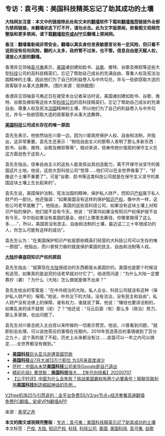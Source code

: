  <h2>专访：袁弓夷：美国科技精英忘记了助其成功的土壤</h2> <p class="notice"><b>大陆网友注意：本文中的链接除此处和文末的<a href="https://github.com/bannedbook/fanqiang" >翻墙</a>软件下载和<a href="https://github.com/killgcd/justmysocks/blob/master/README.md">翻墙推荐</a>链接外全部为禁网链接，未翻墙状态下打不开，请勿点击。此为文字版禁闻，欲看图文视频完整版和更多禁闻，请下载<a href="https://github.com/bannedbook/fanqiang">翻墙软件或APP</a>后翻墙上禁闻网。</p><p>备注：翻墙看新闻非常安全，翻墙以真实身份发表敏感言论有一定风险，但只看不说则没有任何风险，翻的人太多，政府管不过来，也不管。信息自由是天赋人权，请放心大胆的翻墙。</b></p>  <div class="entry"> <p id="conimg">香港异见领袖<a href="https://www.bannedbook.org/bnews/tag/%e8%a2%81%e5%bc%93%e5%a4%b7/" class="st_tag internal_tag" rel="tag" title="标签 袁弓夷 下的日志">袁弓夷</a>表示，<a href="https://www.bannedbook.org/bnews/tag/%e7%be%8e%e5%9b%bd/" class="st_tag internal_tag" rel="tag" title="标签 美国 下的日志">美国</a>诸创建如脸书、<a href="https://www.bannedbook.org/bnews/tag/%e8%b0%b7%e6%ad%8c/" class="st_tag internal_tag" rel="tag" title="标签 谷歌 下的日志">谷歌</a>、推特、谷歌及微软等这些大型<a href="https://www.bannedbook.org/bnews/tag/%E7%A7%91%E6%8A%80/" class="st_tag internal_tag" rel="tag" title="标签 科技 下的日志">科技</a>公司的高科技精英们，忘记了帮助自己成长的充满自由、尊重人权及宪法治国精神的土壤，因此他们为了自己的利益卷入与中共勾兑，并与一些欲窃取大选的政客联手从事大选舞弊。（图片来源：视频截图）</p> <p>香港异见领袖袁弓夷近日在接受本台记者采访时说，美国诸创建如脸书、谷歌、推特、谷歌及微软等这些大型<a href="https://www.bannedbook.org/bnews/tag/%E7%A7%91%E6%8A%80%E5%85%AC%E5%8F%B8/" class="st_tag internal_tag" rel="tag" title="标签 科技公司 下的日志">科技公司</a>的高科技精英们，忘记了帮助自己成长的充满自由、尊重人权及宪法<span class='wp_keywordlink'><a href="https://www.bannedbook.org/forum24/topic8925.html" title="《治国大道》" target="_blank">治国</a></span>精神的土壤，所以他们为了自己的利益卷入与中共勾兑，并与一些欲窃取大选的政客联手从事大选舞弊。</p> <p><strong><a href="https://www.bannedbook.org/bnews/tag/%E7%BE%8E%E5%9B%BD%E7%A7%91%E6%8A%80/" class="st_tag internal_tag" rel="tag" title="标签 美国科技 下的日志">美国科技</a>公司成长存在的唯一原因</strong></p>  <p>袁先生表示，他依然站在川普一边，因为川普政府保护人权、自由和法制，并指出，这非常重要。袁先生还表示：“相信自由主义的那帮人发明了那么多新东西：脸书、谷歌、推特、谷歌及微软等等”，相对来讲，信奉传统价值观的保守主义在这方面逊色于这些人。</p> <p>袁先生指出，信奉自由主义的这些人能发挥出其创造能力，离不开保守派坚守的美国这片土地。他说，这些大型科技公司“觉得……他们可以在全世界做事了”，“好像这个土壤不重要了”，可是“谷歌、脸书等这类科技公司就是在保守主义坚守的美国这块土壤上生长起来的”。</p> <p>袁先生说，美国保护法制，宪法治国的精神，保护私人财产，而知识<a href="https://www.bannedbook.org/bnews/tag/%E4%BA%A7%E6%9D%83/" class="st_tag internal_tag" rel="tag" title="标签 产权 下的日志">产权</a>属于私人财产的一部分。他还强调：“如果美国没有这样的保护<a href="https://www.bannedbook.org/bnews/tag/%E7%9F%A5%E8%AF%86%E4%BA%A7%E6%9D%83/" class="st_tag internal_tag" rel="tag" title="标签 知识产权 下的日志">知识产权</a>，像中共一样，这些公司老早就散了”。他指出，美国的这些高科技公司，如果没有这块土壤上对知识产权的保护，他们就不会有今天。他说：“好莱坞如果没有知识产权保护就不会有今天，华尔街如果没有美国的基金，他们上哪里去筹钱，你哪里做得了这么多……”，所以，美国若没有民主、自由和法制的土壤，最近这二三十年很成功的人，你怎么可能有这样的成功”。</p>  <p>袁先生认为：“在美国保护知识产权是那些精英们经营的大科技公司可以生存的唯一原因”。他指出，而川普努力做的就是保护美国的民主、自由和法制等人权。</p> <p><strong><span class='wp_keywordlink_affiliate'><a href="https://www.bannedbook.org/" title="大陆" target="_blank">大陆</a></span>抄袭盗窃知识产权的原因</strong></p> <p>袁先生指出：“就算现在<a href="https://www.bannedbook.org/bnews/tag/%e5%a4%a7%e9%99%86/" class="st_tag internal_tag" rel="tag" title="标签 大陆 下的日志">大陆</a>很成功的东西都是从美国抄的。美国也是那个时候没有追究，如果真的是追究的话老早就对付它了”。他进而问道：“为什么大陆一定要靠抄（袭）？为什么（大陆）怎么做就是做不出来？”</p>  <p>袁先生给出的答案是：“在中共统治的大陆，私人企业、科技公司就没有这种（保护私人财产的）保障。”他说，中共治下的大陆，没有法治，没有民主和自由”，私人财产没有法律上的保障，谁有权力，谁就说了算。他说：“赚钱也要讲法制的，如果乱来的话不就倒（闭）了？”他还说：“马云后面（有）那么多（政治）势力、那么多家族，也出问题了。</p> <p>袁先生对川普总统入主白宫以来所做的一切表示赞赏。他说，川普看到问题，“就即刻去处理，可以说他答应的事情在任期内，2016年竞选答应的事情做到了百分之九十，这个真的是了不起，历史上从来都没有过……疫苗可以一年之内可以搞定……全世界都没有做到。”</p> <ul class='op-related-articles' title='相关阅读'> <li><a href='https://www.bannedbook.org/bnews/lifebaike/20200908/1392956.html' target='_blank'><b>美国科技</b>巨头亚马逊遭英国罚款</a></li> <li><a href='https://www.bannedbook.org/bnews/cnnews/20200813/1379313.html' target='_blank'><b>美国科技</b>业7月大减13万个职位 为3月来首度减少</a></li> <li><a href='https://www.bannedbook.org/bnews/baitai/20200803/1374072.html' target='_blank'>环时：中国从未禁<b>美国科技</b>公司来华Google是自己退出</a></li> <li><a href='https://www.bannedbook.org/bnews/taiwannews/20200707/1357214.html' target='_blank'>精彩片段》黄世聪：<b>美国科技</b>强大...【年代向钱看】20200707</a></li> <li><a href='https://www.bannedbook.org/bnews/bannedvideo/20200705/1355817.html' target='_blank'>【公子时评】中国为什么会失败？挑战美国霸权有两个必要条件！聊聊苏联利用<b>美国科技</b>制造崛起神话的先例...</a></li> </ul> <p class="texttj"> <a href="https://github.com/bannedbook/fanqiang/wiki/V2ray%E6%9C%BA%E5%9C%BA" target="_blank">V2free机场25%引荐返利：全平台免费SS/V2ray节点+经济套餐高速翻墙</a><br/> <a href="https://github.com/bannedbook/fanqiang/wiki/%E7%A6%81%E9%97%BB%E7%BD%91%E5%AE%89%E5%8D%93%E7%BF%BB%E5%A2%99%E6%96%B0%E9%97%BBAPP" target="_blank">免费PC翻墙、安卓VPN翻墙APP</a></p><p> 来源：<span class='wp_keywordlink_affiliate'><a href="https://www.soundofhope.org" title="希望之声" target="_blank">希望之声</a></span> </p> <a name='sharetosocial'></a>       <div><b>本文的图文或视频完整版</b>：<a href='https://www.bannedbook.org/bnews/comments/20201226/1455118.html'>专访：袁弓夷：美国科技精英忘记了助其成功的土壤</a></div>  </div><!--END ENTRY--> <div class="postfooter"> <div>本文标签：<a href="https://www.bannedbook.org/bnews/tag/%E4%BA%A7%E6%9D%83/" rel="tag">产权</a>, <a href="https://www.bannedbook.org/bnews/tag/%e5%a4%a7%e9%99%86/" rel="tag">大陆</a>, <a href="https://www.bannedbook.org/bnews/tag/%E7%9F%A5%E8%AF%86%E4%BA%A7%E6%9D%83/" rel="tag">知识产权</a>, <a href="https://www.bannedbook.org/bnews/tag/%E7%A7%91%E6%8A%80/" rel="tag">科技</a>, <a href="https://www.bannedbook.org/bnews/tag/%E7%A7%91%E6%8A%80%E5%85%AC%E5%8F%B8/" rel="tag">科技公司</a>, <a href="https://www.bannedbook.org/bnews/tag/%e7%be%8e%e5%9b%bd/" rel="tag">美国</a>, <a href="https://www.bannedbook.org/bnews/tag/%E7%BE%8E%E5%9B%BD%E7%A7%91%E6%8A%80/" rel="tag">美国科技</a>, <a href="https://www.bannedbook.org/bnews/tag/%e8%a2%81%e5%bc%93%e5%a4%b7/" rel="tag">袁弓夷</a>, <a href="https://www.bannedbook.org/bnews/tag/%e8%b0%b7%e6%ad%8c/" rel="tag">谷歌</a></div>  </div><!--END POSTFOOTER--> 